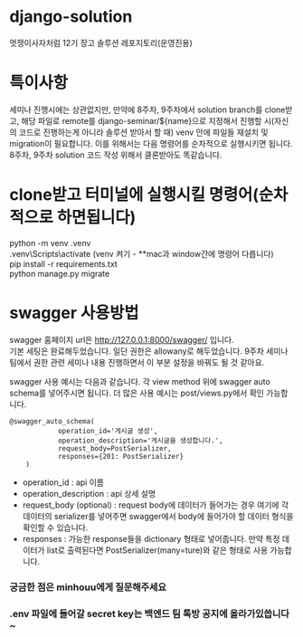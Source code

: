 # django-solution
멋쟁이사자처럼 12기 장고 솔루션 레포지토리(운영진용)

# 특이사항
세미나 진행시에는 상관없지만, 만약에 8주차, 9주차에서 solution branch를 clone받고, 해당 파일로 remote를 django-seminar/${name}으로 지정해서 진행할 시(자신의 코드로 진행하는게 아니라 솔루션 받아서 할 때) venv 안에 파일들 재설치 및 migration이 필요합니다. 이를 위해서는 다음 명령어를 순차적으로 실행시키면 됩니다. 8주차, 9주차 solution 코드 작성 위해서 클론받아도 똑같습니다.

# clone받고 터미널에 실행시킬 명령어(순차적으로 하면됩니다)
python -m venv .venv  
.venv\Scripts\activate (venv 켜기 - **mac과 window간에 명령어 다릅니다)  
pip install -r requirements.txt  
python manage.py migrate

# swagger 사용방법
swagger 홈페이지 url은 http://127.0.0.1:8000/swagger/ 입니다.  
기본 세팅은 완료해두었습니다. 일단 권한은 allowany로 해두었습니다. 9주차 세미나팀에서 권한 관련 세미나 내용 진행하면서 이 부분 설정을 바꿔도 될 것 같아요.

swagger 사용 예시는 다음과 같습니다. 각 view method 위에 swagger auto schema를 넣어주시면 됩니다. 더 많은 사용 예시는 post/views.py에서 확인 가능합니다.

```   
@swagger_auto_schema(   
            operation_id='게시글 생성',   
            operation_description='게시글을 생성합니다.',   
            request_body=PostSerializer,   
            responses={201: PostSerializer}
    )
```
* operation_id : api 이름
* operation_description : api 상세 설명
* request_body (optional) : request body에 데이터가 들어가는 경우 여기에 각 데이터의 serializer를 넣어주면 swagger에서 body에 들어가야 할 데이터 형식을 확인할 수 있습니다.
* responses : 가능한 response들을 dictionary 형태로 넣어줍니다. 만약 특정 데이터가 list로 출력된다면 PostSerializer(many=ture)와 같은 형태로 사용 가능합니다.

### 궁금한 점은 minhouu에게 질문해주세요

### .env 파일에 들어갈 secret key는 백엔드 팀 톡방 공지에 올라가있씁니다~